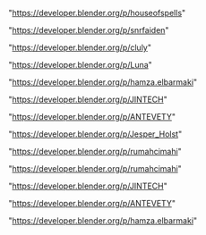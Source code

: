 "https://developer.blender.org/p/houseofspells"

"https://developer.blender.org/p/snrfaiden"

"https://developer.blender.org/p/cluly"

"https://developer.blender.org/p/Luna"

"https://developer.blender.org/p/hamza.elbarmaki"

"https://developer.blender.org/p/JINTECH"

"https://developer.blender.org/p/ANTEVETY"

"https://developer.blender.org/p/Jesper_Holst"

"https://developer.blender.org/p/rumahcimahi"

 
"https://developer.blender.org/p/rumahcimahi"


"https://developer.blender.org/p/JINTECH"


"https://developer.blender.org/p/ANTEVETY"


"https://developer.blender.org/p/hamza.elbarmaki"


 

